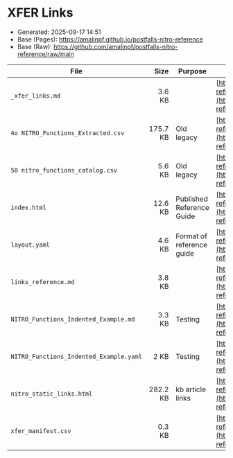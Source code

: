 # XFER Links

- Generated: 2025-09-17 14:51
- Base (Pages): https://amalinpf.github.io/postfalls-nitro-reference
- Base (Raw): https://github.com/amalinpf/postfalls-nitro-reference/raw/main

| File | Size | Purpose | Pages URL | Raw URL |
|---|---:|---|---|---|
| `_xfer_links.md` | 3.6 KB |  | [https://amalinpf.github.io/postfalls-nitro-reference/xfer/_xfer_links.md](https://amalinpf.github.io/postfalls-nitro-reference/xfer/_xfer_links.md) | [https://github.com/amalinpf/postfalls-nitro-reference/raw/main/xfer/_xfer_links.md](https://github.com/amalinpf/postfalls-nitro-reference/raw/main/xfer/_xfer_links.md) |
| `4o NITRO_Functions_Extracted.csv` | 175.7 KB | Old legacy | [https://amalinpf.github.io/postfalls-nitro-reference/xfer/4o%20NITRO_Functions_Extracted.csv](https://amalinpf.github.io/postfalls-nitro-reference/xfer/4o%20NITRO_Functions_Extracted.csv) | [https://github.com/amalinpf/postfalls-nitro-reference/raw/main/xfer/4o%20NITRO_Functions_Extracted.csv](https://github.com/amalinpf/postfalls-nitro-reference/raw/main/xfer/4o%20NITRO_Functions_Extracted.csv) |
| `50 nitro_functions_catalog.csv` | 5.6 KB | Old legacy | [https://amalinpf.github.io/postfalls-nitro-reference/xfer/50%20nitro_functions_catalog.csv](https://amalinpf.github.io/postfalls-nitro-reference/xfer/50%20nitro_functions_catalog.csv) | [https://github.com/amalinpf/postfalls-nitro-reference/raw/main/xfer/50%20nitro_functions_catalog.csv](https://github.com/amalinpf/postfalls-nitro-reference/raw/main/xfer/50%20nitro_functions_catalog.csv) |
| `index.html` | 12.6 KB | Published Reference Guide | [https://amalinpf.github.io/postfalls-nitro-reference/xfer/index.html](https://amalinpf.github.io/postfalls-nitro-reference/xfer/index.html) | [https://github.com/amalinpf/postfalls-nitro-reference/raw/main/xfer/index.html](https://github.com/amalinpf/postfalls-nitro-reference/raw/main/xfer/index.html) |
| `layout.yaml` | 4.6 KB | Format of reference guide | [https://amalinpf.github.io/postfalls-nitro-reference/xfer/layout.yaml](https://amalinpf.github.io/postfalls-nitro-reference/xfer/layout.yaml) | [https://github.com/amalinpf/postfalls-nitro-reference/raw/main/xfer/layout.yaml](https://github.com/amalinpf/postfalls-nitro-reference/raw/main/xfer/layout.yaml) |
| `links_reference.md` | 3.8 KB |  | [https://amalinpf.github.io/postfalls-nitro-reference/xfer/links_reference.md](https://amalinpf.github.io/postfalls-nitro-reference/xfer/links_reference.md) | [https://github.com/amalinpf/postfalls-nitro-reference/raw/main/xfer/links_reference.md](https://github.com/amalinpf/postfalls-nitro-reference/raw/main/xfer/links_reference.md) |
| `NITRO_Functions_Indented_Example.md` | 3.3 KB | Testing | [https://amalinpf.github.io/postfalls-nitro-reference/xfer/NITRO_Functions_Indented_Example.md](https://amalinpf.github.io/postfalls-nitro-reference/xfer/NITRO_Functions_Indented_Example.md) | [https://github.com/amalinpf/postfalls-nitro-reference/raw/main/xfer/NITRO_Functions_Indented_Example.md](https://github.com/amalinpf/postfalls-nitro-reference/raw/main/xfer/NITRO_Functions_Indented_Example.md) |
| `NITRO_Functions_Indented_Example.yaml` | 2 KB | Testing | [https://amalinpf.github.io/postfalls-nitro-reference/xfer/NITRO_Functions_Indented_Example.yaml](https://amalinpf.github.io/postfalls-nitro-reference/xfer/NITRO_Functions_Indented_Example.yaml) | [https://github.com/amalinpf/postfalls-nitro-reference/raw/main/xfer/NITRO_Functions_Indented_Example.yaml](https://github.com/amalinpf/postfalls-nitro-reference/raw/main/xfer/NITRO_Functions_Indented_Example.yaml) |
| `nitro_static_links.html` | 282.2 KB | kb article links | [https://amalinpf.github.io/postfalls-nitro-reference/xfer/nitro_static_links.html](https://amalinpf.github.io/postfalls-nitro-reference/xfer/nitro_static_links.html) | [https://github.com/amalinpf/postfalls-nitro-reference/raw/main/xfer/nitro_static_links.html](https://github.com/amalinpf/postfalls-nitro-reference/raw/main/xfer/nitro_static_links.html) |
| `xfer_manifest.csv` | 0.3 KB |  | [https://amalinpf.github.io/postfalls-nitro-reference/xfer/xfer_manifest.csv](https://amalinpf.github.io/postfalls-nitro-reference/xfer/xfer_manifest.csv) | [https://github.com/amalinpf/postfalls-nitro-reference/raw/main/xfer/xfer_manifest.csv](https://github.com/amalinpf/postfalls-nitro-reference/raw/main/xfer/xfer_manifest.csv) |
